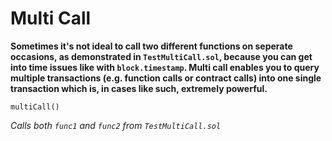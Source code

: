 # Multi Call
**Sometimes it's not ideal to call two different functions on seperate occasions, as demonstrated in `TestMultiCall.sol`, because you can get into time issues like with `block.timestamp`. Multi call enables you to query multiple transactions (e.g. function calls or contract calls) into one single transaction which is, in cases like such, extremely powerful.**

```
multiCall()
```
*Calls both `func1` and `func2` from `TestMultiCall.sol`*
